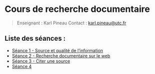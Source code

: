 # Cours de recherche documentaire

> Enseignant : Karl Pineau
> Contact : karl.pineau@utc.fr

## Liste des séances :
- [Séance 1 - Source et qualité de l’information](cours-1.md)
- [Séance 2 - Recherche documentaire sur le web](cours-2.md)
- [Séance 3 - Citer une source](cours-3.md)
- [Séance 4](cours-4.md)
